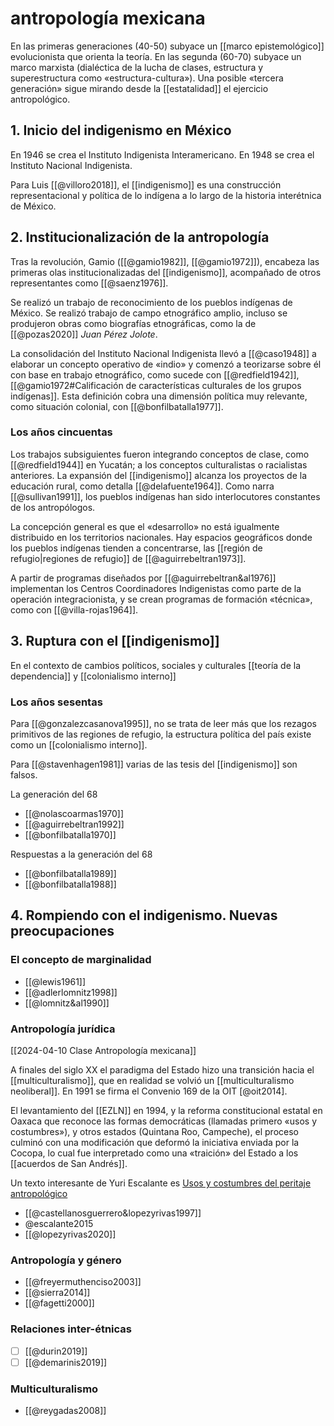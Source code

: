 # antropología mexicana
<!--Refactorizar esta nota para crear un índice argumental-->

En las primeras generaciones (40-50) subyace un [[marco epistemológico]] evolucionista que orienta la teoría. En las segunda (60-70) subyace un marco marxista (dialéctica de la lucha de clases, estructura y superestructura como «estructura-cultura»). Una posible «tercera generación» sigue mirando desde la [[estatalidad]] el ejercicio antropológico.

## 1. Inicio del indigenismo en México

En 1946 se crea el Instituto Indigenista Interamericano. En 1948 se crea el Instituto Nacional Indigenista.

Para Luis [[@villoro2018]], el [[indigenismo]] es una construcción representacional y política de lo indígena a lo largo de la historia interétnica de México.

## 2. Institucionalización de la antropología

Tras la revolución, Gamio ([[@gamio1982]], [[@gamio1972]]), encabeza las primeras olas institucionalizadas del [[indigenismo]], acompañado de otros representantes como [[@saenz1976]].

Se realizó un trabajo de reconocimiento de los pueblos indígenas de México. Se realizó trabajo de campo etnográfico amplio, incluso se produjeron obras como biografías etnográficas, como la de [[@pozas2020]] *Juan Pérez Jolote*.

La consolidación del Instituto Nacional Indigenista llevó a [[@caso1948]] a elaborar un concepto operativo de «indio» y comenzó a teorizarse sobre él con base en trabajo etnográfico, como sucede con [[@redfield1942]], [[@gamio1972#Calificación de características culturales de los grupos indígenas]]. Esta definición cobra una dimensión política muy relevante, como situación colonial, con [[@bonfilbatalla1977]].
### Los años cincuentas

Los trabajos subsiguientes fueron integrando conceptos de clase, como [[@redfield1944]] en Yucatán; a los conceptos culturalistas o racialistas anteriores. La expansión del [[indigenismo]] alcanza los proyectos de la educación rural, como detalla [[@delafuente1964]]. Como narra [[@sullivan1991]], los pueblos indígenas han sido interlocutores constantes de los antropólogos.

<!--2024-02-21-->
La concepción general es que el «desarrollo» no está igualmente distribuido en los territorios nacionales. Hay espacios geográficos donde los pueblos indígenas tienden a concentrarse, las [[región de refugio|regiones de refugio]] de [[@aguirrebeltran1973]].

A partir de programas diseñados por [[@aguirrebeltran&al1976]] implementan los Centros Coordinadores Indigenistas como parte de la operación integracionista, y se crean programas de formación «técnica», como con [[@villa-rojas1964]].

## 3. Ruptura con el [[indigenismo]]

En el contexto de cambios políticos, sociales y culturales [[teoría de la dependencia]] y [[colonialismo interno]]

### Los años sesentas
<!--2024-02-28 -->

Para [[@gonzalezcasanova1995]], no se trata de leer más que los rezagos primitivos de las regiones de refugio, la estructura política del país existe como un [[colonialismo interno]].

Para [[@stavenhagen1981]] varias de las tesis del [[indigenismo]] son falsos.

La generación del 68

- [[@nolascoarmas1970]]
- [[@aguirrebeltran1992]]
- [[@bonfilbatalla1970]] 

Respuestas a la generación del 68

- [[@bonfilbatalla1989]]
- [[@bonfilbatalla1988]]

## 4. Rompiendo con el indigenismo. Nuevas preocupaciones

### El concepto de marginalidad

- [[@lewis1961]]
- [[@adlerlomnitz1998]]
- [[@lomnitz&al1990]]

### Antropología jurídica
[[2024-04-10 Clase Antropología mexicana]]

A finales del siglo XX el paradigma del Estado hizo una transición hacia el [[multiculturalismo]], que en realidad se volvió un [[multiculturalismo neoliberal]]. En 1991 se firma el Convenio 169 de la OIT [@oit2014].

El levantamiento del [[EZLN]] en 1994, y la reforma constitucional estatal en Oaxaca que reconoce las formas democráticas (llamadas primero «usos y costumbres»), y otros estados (Quintana Roo, Campeche), el proceso culminó con una modificación que deformó la iniciativa enviada por la Cocopa, lo cual fue interpretado como una «traición» del Estado a los [[acuerdos de San Andrés]].

Un texto interesante de Yuri Escalante es [Usos y costumbres del peritaje antropológico](https://www.scielo.org.mx/scielo.php?pid=S1607-050X2018000200072&script=sci_arttext)

- [[@castellanosguerrero&lopezyrivas1997]]
- @escalante2015
- [[@lopezyrivas2020]]

### Antropología y género

- [[@freyermuthenciso2003]]
- [[@sierra2014]]
- [[@fagetti2000]]

### Relaciones inter-étnicas

- [ ] [[@durin2019]]
- [ ] [[@demarinis2019]]

### Multiculturalismo

- [[@reygadas2008]]
